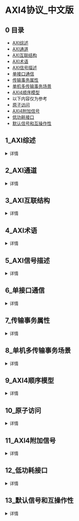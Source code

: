 # AXI4协议_中文版

## 0 目录
- [AXI综述](#1_AXI综述)
- [AXI通道](#2_AXI通道)
- [AXI互联结构](#3_AXI互联结构)
- [AXI术语](#4_AXI术语)
- [AXI信号描述](#5_AXI信号描述)
- [单接口通信](#6_单接口通信)
- [传输事务属性](#7_传输事务属性)
- [单机多传输事务场景](#8_单机多传输事务场景)
- [AXI4顺序模型](#9_AXI4顺序模型)
- 以下内容仅为参考
- [原子访问](#10_原子访问)
- [AXI4附加信号](#11_AXI4附加信号)
- [低功耗接口](#12_低功耗接口)
- [默认信号和互操作性](#13_默认信号和互操作性)

## 1_AXI综述
<details>
<summary>详情</summary>

AMBA AXI协议支持高性能高频的系统设计，该协议拥有以下优点：

- 适合`高带宽和低延迟`的设计
- 不需要复杂的桥即可提供高频操作
- 可以满足`多种组件`的接口需求
- 适合高初始访问延迟的存储器控制器
- 提供互联架构实现的灵活性
- 向后兼容AHB与APB接口

同时，该协议还拥有以下特点：

* 分离的地址/控制和数据阶段（**五个传输通道**）
* 通过使用字节选通信号的方式支持非对齐数据传输（**KEEP与STRB信号**）
* 使用突发传输时只需要传输起始地址（**FIXED、INCR、WRAP**）
* 允许地址信息提前于实际数据传输发送
* 分离的读写数据通道，这可以提供低损耗的DMA（**全双工**）
* 支持发出多个未完成的地址（**outstanding模式**）
* 支持乱序传输完成（**乱序模式**）
* 允许简单添加寄存器阶段以提供时序收敛（**配置灵活**）

AXI协议同时包含了低功耗操作所需的信号扩展，也包含了AXI4-Lite协议，该协议是AXI4的子集，有着更简单的控制寄存器接口和组件。

</details>

## 2_AXI通道
<details>
<summary>详情</summary>

### ①综述

AXI协议基于突发传输，定义了下列独立事务（一个事务可能包含多次传输）通道：

* 读地址
* 读数据
* 写地址
* 写数据
* 写响应

地址通道携带描述被传输数据性质的控制信息，数据在主设备和从设备间通过以下方式传输：
- `写数据通道`从主设备传输数据到从设备，在写传输时，从设备使用写响应通道通知主设备传输完成。
- `读数据通道`从从设备传输数据到主设备。

写数据的过程如下图所示：

![avatar](images/1.png)

读数据的过程如下图所示：

![avatar](images/2.png)

每一个通道都拥有自己的 VALID 与 READY 信号用于实现`握手`。
- `VALID 信号`表示通道的地址、数据或控制信息已经可用，
- `READY 信号`则表示接收方已准备好接收信息，
- 读数据和写数据通道还拥有` LAST 信号`，该信号用于指示当前传输是否为当前事务中的最后一次传输。

### ②读地址与写地址通道
读事务与写事务都拥有其自己的地址通道，对应的地址通道会携带`一次事务`所需的`全部地址和控制信息`。

### ③读数据通道
读数据通道携带从设备传送给主设备的`数据`和`响应信息`，该通道包括两部分：
- 位宽可为8、16、32、64、128、256、512、1024 bit 的数据总线。 
- 表示读事务完成状态的读响应信号。

### ④写数据通道
写数据通道携带主设备传送给从设备的数据，该通道包括两部分：
- 位宽可为8、16、32、64、128、256、512、1024 bit 的`数据总线`。 
- 为每一个` 8bit 数据`准备的`字节选通信号`，用于指示数据的哪几个字节是有效的。

写数据通道总是被buffer的，因此主设备可以在未收到前一次写事务的从设备响应消息时再次执行写操作。
`也就是`，写事务可以不等待写完成信号再次进行下一个写事务。

### ⑤写响应通道
从设备使用写响应通道回应写事务，`全部的写事务`都需要写响应通道的完成信号，
并且完成信号仅在`一个写事务彻底完成时`才产生，而并不会在每次数据传输时都产生。

</details>

## 3_AXI互联结构
<details>
<summary>详情</summary>

一个典型的 AXI 系统结构如下：

![avatar](images/3.png)

AXI 协议为以下接口提供了单一的接口定义：
* 在主设备和互联器（Interconnect）之间
* 在从设备和互联器之间
* 在主设备和从设备之间

该接口定义支持不同的互联器实现，设备之间的互联器等效于另一个拥有对称主端口和从端口的设备，真正的主设备和从设备可以连接到对应的端口。

大多数的系统使用如下三种互联拓扑之一：
* 共享的地址和数据总线
* 共享的地址总线以及多条数据总线
* 多层，具有多个地址和数据总线

在大多数的系统中，地址通道带宽需求远小于数据通道带宽需求。使用共享总线以及多条数据总线的拓扑结构实现并行数据传输时，可以在系统效率和互联复杂性间取得平衡。

</details>

## 4_AXI术语
<details>
<summary>详情</summary>

### ①AXI组件与拓扑
下列术语描述了 AXI 组件：
* 组件（Component）
* 主组件（Master component）
* 从组件（Slave component），从组件包含存储器子组件和外设子组件
* 互联组件

对于特定的AXI传输，上游（Upstream）与下游（Downstream）指代 AXI 拓扑中 AXI 组件的相对位置。

### ②AXI传输与存储器类型

当 AXI 主设备发起 AXI 操作时，对于 AXI 从设备：
* AXI 总线上所需的`完整操作`集形成 AXI 事务（Transaction）。
* 任何传输的`有效数据`都作为一次` AXI 突发传输`（Burst）。
* 一次突发传输可以包含多次数据传输，一次数据传输称为一拍（Beat）。

**上述可以用一句话来串联：**

在 `AXI 传输事务（Transaction）`中，数据以`突发传输（Burst）`的形式组织。
一次突发传输中可以包含`一至多个数据（Transfer）`。
每个 transfer 因为使用`一个周期`，又被称为`一拍数据（Beat）`。

`再展开一层`，两个 AXI 组件为了传输一组数据而进行的`所有交互`称为 AXI Transaction，AXI 传输事务，包括所有 5 个通道上的交互。

**不严谨的说**
```
AXI Transaction = M * AXI Burst , M >= 1
AXI Burst = N * AXI Transfer（AXI beat） , N >= 1
```

</details>

## 5_AXI信号描述
<details>
<summary>详情</summary>

**下列信号被用于AXI3和AXI4。**

### ①公共信号

| 信号名 | 来源 | 描述 |
| :-----: | :----: | :---------: |
|  ACLK   | 时钟源 | 公共时钟信号 |
| ARESETn | 复位源 | 公共复位信号，低有效 |

**所有信号都在公共时钟的上升沿被采样。**

### ②写地址通道信号

|  信号名  |  来源  | 描述 |
| :------: | :---: | :-------: |
|   AWID   | 主设备 | 写地址ID，该信号用于标识写地址组 |
|  **AWADDR**  | **主设备** | 写地址，写突发操作中第一次数据传输的地址 |
|  AWLEN   | 主设备 | 突发长度，这个字段标识每次突发传输的传输次数 |
|  AWSIZE  | 主设备 | 突发大小，这个字段表示每次突发传输的大小 |
| AWBURST  | 主设备 | 突发类型，包括突发类型和突发大小信息，该字段决定了每次突发传输时地址的计算方法 |
|  AWLOCK  | 主设备 | 锁定类型，提供关于传输时原子特性的额外信息 |
| AWCACHE  | 主设备 | 存储器类型 |
|  AWPROT  | 主设备 | 保护类型 |
|  AWQOS   | 主设备 | 服务质量，即每次写传输的QoS标识符，仅AXI4支持 |
| AWREGION | 主设备 | 区域标识符，允许一个从设备的单个物理接口用作多个逻辑接口，仅AXI4支持      |
|  AWUSER  | 主设备 | 用户定义信号，可选 |
| **AWVALID**  | **主设备** | 主设备给出的地址和相关控制信号有效 |
| **AWREADY**  | **从设备** | 从设备已准备好接收地址和相关的控制信号 |

### ③写数据通道信号

| 信号名 |  来源  |        描述       |
| :----: | :----: | :---------------------------: |
|  WID   | 主设备 |    写数据ID，该信号用于标识写数据传输，仅AXI3支持    |
| **WDATA**  | 主设备 |        写出的数据         |
| WSTRB  | 主设备 |      数据的字节选通，数据中每8bit对应这里的1bit      |
| WLAST  | 主设备 | 该信号用于标识当前传输是否为突发传输中的最后一次传输 |
| WUSER  | 主设备 |                  用户定义信号，可选                  |
| **WVALID** | **主设备** |          主设备给出的数据和字节选通信号有效          |
| **WREADY** | **从设备** |            从设备已准备好接收数据选通信号            |

### ④写响应通道信号

| 信号名 |  来源  |                描述                |
| :----: | :----: | :---------------------: |
|  BID   | 从设备 | 写响应ID，该信号用于标识写响应传输 |
| BRESP  | 从设备 |   写响应，该信号表示写传输的状态   |
| BUSER  | 从设备 |         用户定义信号，可选         |
| **BVALID** | **从设备** |     从设备给出的写响应信号有效     |
| **BREADY** | **主设备** |    主设备已准备好接收写响应信号    |

### ⑤读地址通道信号

|  信号名  |  来源  |           描述        |
| :------: | :----: | :------------------------------------------------------: |
|   ARID   | 主设备 |                        读地址ID，该信号用于标识读地址组                        |
|  **ARADDR**  | **主设备** |                    读地址，读突发操作中第一次数据传输的地址                    |
|  ARLEN   | 主设备 |                  突发长度，这个字段标识每次突发传输的传输次数                  |
|  ARSIZE  | 主设备 |                    突发大小，这个字段表示每次突发传输的大小                    |
| ARBURST  | 主设备 | 突发类型，包括突发类型和突发大小信息，该字段决定了每次突发传输时地址的计算方法 |
|  ARLOCK  | 主设备 |                    锁定类型，提供关于传输时原子特性的额外信息                    |
| ARCACHE  | 主设备 |                                   存储器类型                                   |
|  ARPROT  | 主设备 |                                    保护类型                                    |
|  ARQOS   | 主设备 |                 服务质量，即每次读传输的QoS标识符，仅AXI4支持                  |
| ARREGION | 主设备 |      区域标识符，允许一个从设备的单个物理接口用作多个逻辑接口，仅AXI4支持      |
|  ARUSER  | 主设备 |                               用户定义信号，可选                               |
| **ARVALID**  | **主设备** |                       主设备给出的地址和相关控制信号有效                       |
| **ARREADY**  | **从设备** |                     从设备已准备好接收地址和相关的控制信号                     |

### ⑥读数据通道信号

| 信号名 |  来源  |                         描述                         |
| :----: | :----: | :---------------------------------: |
|  RID   | 从设备 |    读数据ID，该信号用于标识读数据传输    |
| **RDATA**  | **从设备** |                      读出的数据                      |
| RRESP  | 从设备 |            读响应，这信号表示读传输的状态            |
| RLAST  | 从设备 | 该信号用于标识当前传输是否为突发传输中的最后一次传输 |
| RUSER  | 从设备 |                  用户定义信号，可选                  |
| **RVALID** | **从设备** |            从设备给出的数据和响应信息有效            |
| **RREADY** | **主设备** |        主设备已准备好接收读取的数据和响应信息        |

### ⑦低功耗接口信号

| 信号名  |    来源    |                                       描述                                       |
| :-----: | :--------: | :---------------------------------------------------: |
| CSYSREQ | 时钟控制器 | 系统退出低功耗状态请求，外设的系统时钟控制器通过该信号发出请求用于离开低功耗状态 |
| CSYSACK |    外设    |          退出低功耗状态响应，外设响应系统低功耗状态退出请求时使用的信号          |
| CACTIVE |    外设    |                       时钟激活，该信号表示外设需要时钟信号                       |

</details>

## 6_单接口通信
<details>
<summary>详情</summary>

这一部分描述了`单个主设备`和`单个从设备`之间的基本 AXI 协议事务需求。

### ①时钟
<details>
<summary>详情</summary>

每个 AXI 组件都需要一个时钟信号 ACLK ，全部的信号都在 ACLK 的`上升沿`被采样，一切输出信号都必须在 ACLK 的上升沿之后发生改变。

在主从接口之间的输入输出信号间`不能有组合路径`。

</details>

### ②复位
<details>
<summary>详情</summary>

AXI 协议使用低有效复位信号 ARESETn ，该信号是可以异步拉低，但必须在 ACLK 的上升沿同步释放。

在复位期间，下列信号需要遵循特定的要求：
* 主接口必须拉低 ARVALID 、AWVALID 与 WVALID 信号。
* 从接口必须拉低 RVALID 与 BVALID 信号。
* 其它信号则可以为任意值。

在 ARESETn 被释放后的下一个时钟上升沿，主设备可以拉高 ARVALID 、AWVALID 与 WVALID 信号，如下图所示：

![avatar](images/4.png)

</details>

### ③基本读写事务
<details>
<summary>详情</summary>

#### Ⅰ 握手过程
<details>
<summary>详情</summary>

五个事务通道都使用 VALID/READY 作为握手信号，传输地址、数据和控制信息，
使用这种握手方式，主从双方都可以对传输速度进行控制。
- `源端`产生` VALID 信号`意味着其地址、数据或控制信息有效，
- `目的端`产生` READY 信号`意味着它可以接收信息，
- 只有当双方的 VALID 与 READY 信号`都为高`时传输才会开始。

**在主从接口之间的输入输出信号间不能有组合路径。**

在下图中，源端在 T1 之后给出地址、数据或控制信息，并令 VALID 有效，
在 T2 之后，目的端检测到 VALID 有效并给出 READY 有效信息，
在 T3 阶段传输会发生，因此在 T3 阶段及之前，源端`不能释放`或`改变`需要传输的信息。

![avatar](images/5.png)

- **源端必须在令 VALID 信号有效之后再等待 READY 信号有效**
- **一旦 VALID 有效，源端必须等待握手发生，即在保持 VALID 不变的情况下，等待目的端的 READY 信号有效。**

在下图中，目的端首先在 T1 阶段之后令 READY 信号有效，
源端在 T2 阶段之后给出地址、数据或控制信息，并令 VALID 有效，
然后在 T3 阶段开始传输，在这种情况下，传输只消耗了一个时钟周期，而在上面那种情况下，则消耗了两个时钟周期。

![avatar](images/6.png)

- **目的端可以在自身 READY 信号无效的情况下，等待源端的 VALID 信号有效**
- **这一条规则和上一条规则必须同时遵守，否则可能造成死锁等待**
- **同时，在 VALID 有效前，即使 READY 已经有效，也可以再次令 READY 无效。**

在下图中，两端的 VALID/READY 信号同时有效，则传输立刻在下一个时钟周期开始：

![avatar](images/7.png)

</details>

#### Ⅱ 通道信号需求
<details>
<summary>详情</summary>

每个通道都有自己的握手信号对：
* 写地址通道：AWVALID/AWREADY。
* 写数据通道：WVALID/WREADY。
* 写响应通道：BVALID/BREADY。
* 读地址通道：ARVALID/ARREADY。
* 读数据通道：RVALID/RREADY。

**写地址通道：**
- 主设备仅当输出有效的地址和控制信息时才能使能 AWVALID 信号，在从设备的 AWREADY 信号有效后的第一个时钟上升沿，主设备的 AWVALID 信号必须保持有效。 
- AWREADY 信号的默认状态可以为高也可以为低电平，`规范推荐默认状态为高电平`。当该信号为高电平时，意味着从设备一定可以接受任何有效的地址。
- **注意：规范不推荐 AWREADY 信号默认为低电平是因为这会强制使传输周期拉长到至少两个时钟周期，一个周期用于使能 AWVALID 信号，另一个周期则用于使能 AWREADY 信号。**

**写数据通道：**
- 在写突发过程中，主设备可以仅当它输出有效数据时才使能 WVALID 信号，同样的，该信号必须在从设备 WREADY 信号有效后的第一个时钟上升沿保持有效。
- WREADY 信号默认可以为高电平，但这意味着从设备总是可以在一个时钟周期内接收待写入的数据。
- 主设备在进行突发事务中的最后一次写传输时，必须令 WLAST 信号有效。

**写响应通道：**
- 从设备输出有效的写响应信号后才能驱动 BVALID 信号，该信号在 BREADY 信号有效后的第一个时钟上升沿保持有效。
- BREADY 信号默认可以为高电平，但此时主设备必须总能在一个时钟周期内接收写响应。

**读地址通道：**
- 主设备仅当输出有效的地址和控制信息时才能使能 ARVALID 信号，在从设备的 AWREADY 信号有效后的第一个时钟上升沿，主设备的 ARVALID 信号必须保持有效。
- ARREADY 信号的默认状态可以为高也可以为低电平，`规范推荐默认状态为高电平`。当该信号为高电平时，意味着从设备一定可以接受任何有效的地址。
- **注意：规范不推荐 ARREADY 信号默认为低电平是因为这会强制使传输周期拉长到至少两个时钟周期，一个周期用于使能 ARVALID 信号，另一个周期则用于使能 ARREADY 信号。**

**读数据通道：**
- 从设备只有在输出有效读数据时才能使能 RVALID 信号，同时在主设备的 RREADY 信号有效后的第一个时钟上升沿必须保持有效。**即使从设备只有一个读数据源，它也必须在收到数据请求时才令 RVALID 信号有效。**
- 主接口使用 RREADY 信号表示它可以接收数据，RREADY 信号默认可以为高电平，但此时主设备启动读事务时必须能立即接收数据。
- 从设备在进行突发传输事务中的最后一次传输时必须使能 RLAST 信号。

</details>

</details>

### ④通道间的关系
<details>
<summary>详情</summary>

AXI协议要求各个通道间必须保持如下关系：
* 写响应必须紧跟在其所属的写事务的`最后一次写传输`之后。
* `读数据`必须紧跟着`它的地址`之后。
* 通道握手必须符合通道握手依赖关系。

除此之外，协议没有规定其它的任何关系，这意味着，在一个事务中，`写数据信号可以提前于写地址信号`，这种情况通常发生在写地址的通道的寄存器阶段要更多时，
同样，写数据可以和写地址信号同时出现。

**注意：当互联器需要决定目标地址空间或从设备地址空间时，必须对地址和写数据重排，以确保写数据仅对其关联的从设备有效。**

</details>

### ⑤通道握手信号依赖关系
<details>
<summary>详情</summary>

为了避免死锁，下列依赖规则必须遵守：

在任何事务中：
* 发送信息的 AXI 接口`（源端）`的 VALID 信号不能依赖于接收信息的 AXI 接口的 READY 信号。
* 接收信号的的 AXI 接口`（目的端）`在其自身的 READY 信号有效前可以等待对方的 VALID 信号。

**注意：VALID 信号可以在 READY 信号之前有效，READY 信号也可以在检测 VALID 信号之前有效，这些方式都会提升传输效率。**

在下面的依赖图中：

* 单头箭头指向的信号可以在始端信号有效前或有效后有效`（前后没有依赖关系）`。
* 双头箭头指向的信号只有在始端信号有效后才能有效`（具备前提条件）`。

#### **Ⅰ 读传输依赖**
<details>
<summary>详情</summary>

在读传输中：
* 主设备在使能 ARVALID 前无需等待从设备使能 ARREADY 。
* 从设备在使能自身的 ARREADY 前可以等待主设备使能 ARVALID。
* 从设备可以在主设备使能 ARVALID 前使能 ARREADY。
* 从设备在使能 RVALID 前必须等待 ARVALID 和 ARREADY 信号都使能。
* 从设备在使能 RVALID 后才能等待主设备使能 RREADY。
* 主设备在使能 RREADY 前可以等待从设备使能 RVALID。
* 主设备在从设备使能 RVALID 前可以使能 RREADY。

**总结就是**：
- VALID 信号发出方，必须首先使能 VALID ，才能等待 READY 信号；
- READY 信号发出方，不必等待 VALID 有效，就可以发出 READY 信号，也可以等待 VALID 有效，再发出 READY 信号，同时，读数据通道的 VALID 信号不能保持常态有效。

依赖关系图如下：

![avatar](images/8.png)

</details>

#### **Ⅱ 写传输依赖**
<details>
<summary>详情</summary>

* 主设备在使能 AWVALID 或 WVALID 后才能等待从设备使能 AWREADY 或 WREADY 。
  * 从设备在使能 AWREADY 前可以等待 AWVALID 或 WVALID 有效。
  * 从设备在 AWVALID 或 WVALID 有效前可以先使能 AWREADY。
  * 从设备可以在使能 WREADY 前等待 AWVALID 与 WVALID 有效。
  * 从设备在 AWVALID 或 WVALID有效前可以先使能 WREADY。
  * `从设备必须等待 WVALID 与 WREADY都有效后才能使能 BVALID`。
  * 从设备必须等待 WLAST 有效后才能使能 BVALID ，因为写响应必须发生在一次写事务中的最后一次数据传输后。
  * 从设备必须在使能 BVALID 后才能等待主设备使能 BREADY。
  * 主设备可以在使能 BREADY 前等待 BVALID。
  * 主设备可以在 BVALID 有效前使能 BREADY。

依赖关系图如下：

![avatar](images/9.png)

</details>

#### **Ⅲ AXI4写响应依赖**
<details>
<summary>详情</summary>

注意：
* 该额外的依赖关系是 AXI3 所期望的，因为 AXI3 不希望任何组件在接收到有效的地址前接收写数据并提供写响应信号（由于AXI3允许写数据和写响应在写地址被接受前发出，因此AXI4从设备与AXI3从设备不完全兼容，而主设备则完全兼容，强烈推荐AXI3从设备按照更严格的AXI4写响应依赖图实现）。
* 通过发出写响应，从设备负责对写事务和所有后续事务进行冒险检查。

依赖关系如下：
* 主设备在使能 AWVALID 或 WVALID 后才能等待从设备使能 AWREADY 或 WREADY。
* 从设备在使能 AWREADY 前可以等待 AWVALID 或 WVALID 有效。
* 从设备可以在使能 WREADY 前等待 AWVALID 与 WVALID 有效。
* 从设备在 AWVALID 或 WVALID 有效前可以先使能 WREADY。
* `从设备等待 AWVALID 、AWREADY 、WVALID 、WREADY 有效后才能使能 BVALID`。
* 从设备必须等待 WLAST 有效后才能使能 BVALID ，因为写响应必须发生在一次写事务中的最后一次数据传输后。
* 从设备必须在使能 BVALID 后才能等待主设备使能 BREADY。
* 主设备可以在使能 BREADY 前等待 BVALID。
* 主设备可以在 BVALID 有效前使能 BREADY。

依赖关系图如下：

![avatar](images/10.png)

</details>

</details>

### ⑥传输事务结构
<details>
<summary>详情</summary>

#### Ⅰ 读写地址结构
<details>
<summary>详情</summary>

AXI 协议是基于突发（burst）的，主设备向从设备传送事务（Transaction）的`控制信息`和`第一个字节的地址`，然后，从设备必须在此后的每次传输中计算后续数据的地址。

控制信息以及起始地址在`读/写地址通道（AW/AR）`传输。

单次突发传输（burst）不能跨越`4KB`地址边界。

**注意：避免突发传输`跨越两个从设备`的边界，同时，必须使用从设备支持的`地址增量`。**

```
协议中之所以规定一个 burst 不能跨越 4K 边界
是为了避免一笔 burst 交易访问两个 slave
（每个 slave 的地址空间是 4K/1K 对齐的）

4K 对齐最大原因是系统中定义一个 page 大小是4K，
而所谓的 4K 边界是指低 12bit 为 0 的地址。
```

===================================

**突发长度(burst length)：指一次突发传输中包含的数据传输(transfer)数量，在协议中使用 AxLen 信号控制。**

突发长度由下列字段指定：
* 对于`读传输`：ARLEN[7:0]。
* 对于`写传输`：AWLEN[7:0]。

`AXI3` 支持 1~16 的突发长度。

`AXI4`：
* 对于 INCR 突发类型，支持 1~256 的突发长度。
* 对于其它突发类型，支持 1~16 的突发长度。

`AXI3` 中的突发长度定义如下：突发长度 = AxLEN[3:0] + 1

`AXI4` 中的突发长度定义如下：突发长度 = AxLEN[7:0] + 1

在使用`突发传输`时，必须遵守如下规则：
* 对于回绕传输（WRAP模式），突发长度必须为 2、4、8 或 16。
* 突发传输（burst）不能跨越` 4KB `地址边界。
* 突发传输（burst）不支持`过早结束`。

在 AXI4 中，突发类型为 INCR 且突发长度大于 16 的突发传输可以转换为多个长度更短的突发传输，即使突发属性表明事务是不可修改的。在这种情况下，生成的突发事务必须保持与原始事务相同的事务特征，唯一的例外是：
* 突发长度变小。
* 突发地址被适当调整。

**注意：为了实现 AXI3 兼容性，将`长突发传输`转换为`多个短突发传输`是必要的，同时，这也可以减少长突发对QoS保证的影响。**

===================================

**突发传输宽度(burst size)，指传输中的数据位宽，具体地，是每周期传输数据的字节数量，在协议中使用 AXSIZE 信号控制**

该字段表示每次突发数据传输或每个节拍中中数据的字节数，由以下字段指定：
* 对于`读传输`，ARSIZE[2:0]。
* 对于`写传输`，AWSIZE[2:0]。

**突发大小 = 2^AxSIZE**

如果 AXI 的总线比突发大小`宽`，AXI 接口每次传输就必须根据地址判断使用哪几条数据线，
任何一次传输的大小都不能超过事务中任一代理的数据总线宽度。

===================================

**突发类型：**

AXI协议定义了三种突发类型：
* `固定（FIXED）`：在突发事务（burst）中，每次传输的`地址一致`，有效的字节线也是一致的，但是可以通过 WSTRB 信号控制实际有效的字节。这种方式通常用于`对同一位置的重复访问`，如读取或清空FIFO时。
* `递增（INCR）`：最为常用，在一次`递增突发事务`中，每次传输，地址都会在之前的地址基础上递增，`递增幅度与传输宽度相同`。适合对于 RAM 等通过地址映射（mapped memory）的存储介质进行读写操作。
* `回绕（WRAP）`：这种类型和递增方式类似，但是，地址到达上界后，地址就会回绕到下界（ 环形？）。

在`回绕传输（WRAP）`中，有几点需要注意：
* 起始地址必须对齐突发大小。
* 突发长度必须为 2、4、8或16。

`回绕突发（WRAP）`方式的行为如下：
* 突发所使用的地址下界会对齐到传输数据的总量，这也被称为回绕边界。
* 在每次传输后，地址都会像递增突发方式一样递增，但是，一旦递增后的地址超过回绕边界，就会回到回绕边界的开始位置。
* 第一次传输的地址可以大于回绕边界的开始位置。

回绕突发方式（WRAP）通常用于 Cache 行的访问。

突发类型由如下字段指定：
* 对于`读传输`，ARBURST[1:0]。
* 对于`写传输`，AWBURST[1:0]。

字段取值如下：

| AxBURST[1:0] | 突发类型 |
| :----------: | :------: |
|      00      |   FIXED  |
|      01      |   INCR   |
|      10      |   WRAP   |
|      11      |   保留   |

===================================

</details>

#### Ⅱ 数据读写结构
<details>
<summary>详情</summary>

**这一部分建议查看 AXI 协议原文**

**写选通：**

当 `WSTRB[i]` 为高电平时，对应的 `WDATA[8i+7:8i]` 数据线有效，当 WVALID 为低电平时，写选通信号可以为任何值，不过标准推荐写选通信号全0或保持上一次的值。

在 AXI 数据传输过程中，主要涉及到`窄位宽数据传输（Narrow Transfer）`、`非对齐传输（Unaligned Transfer）`以及`混合大小端传输（mix-endianness）`等问题。

===================================

**窄位宽数据传输（Narrow transfer）：**

当主设备产生一个数据位宽`小于`数据总线本身位宽的传输时，地址和控制信号按照什么方式决定使用哪些字节线：
* 在`递增或回绕（INCR 和 WRAP）`突发模式中，每拍使用`不同的`字节线，即数据位置与地址对应。
* 在`固定（FIXED）`突发模式中，每拍使用`相同的`字节线，即地址不变。
* 通常使用 `WSTRB[i]` 确定数据的掩码。

===================================

**非对齐传输（Unaligned Transfer）：**

AXI 支持非对齐传输，对于任何数据宽度`大于`一个字节的突发传输而言，第一个字节的访问都可能是非对齐的。

例如，总线位宽为 32bit 时，如果起始地址为 0x1002 (正确的起始地址应该为0x00)，则产生了非对齐现象。与 32bit 位宽总线对齐的地址需要能被 4 整除，即 ADDR[1:0] = 2'b0 。

一个主设备可以：
* 使用低位地址线发送一个非对齐的起始地址（可以发送非对齐的起始地址）。
* 提供对齐的地址并使用字节选通信号线（WSTRB[i]）发送非对齐的开始地址，（也就是对非对齐的起始地址进行数据填充）。

注意：
* 低位地址线上的信息必须与字节选通信号（WSTRB[i]）提供的信息一致。
* 从设备不需要根据主设备传递的对齐信息执行任何特别的动作。

===================================

**字节不变性（Byte invariance）：**

在访问单个存储器空间中的大小端混合数据时，AXI 协议使用`字节不变性大小端模式`。

内存中有 2 种大小端模式，就像甜咸两党一样，争论的是宇宙的终极奥义问题：

`数据的高字节是存在低地址中还是存在高地址中。`

- **大端** 认为：**高字节（MSB）** 应该存在**低地址** 。
- **小端** 认为：**低字节（LSB）** 才应该存在**低地址** 。

**为解决大小端问题，AXI 协议设计了一种字节顺序恒定（Byte-invariant）的大小端传输方案。**

字节不变性大小端模式是指：
* 不管数据的大小端如何，数据元素使用相同连续的内存字节。
* 大小端决定了存储器中的字节顺序，也就是说存储器中的第一个字节是数据元素的 MSB 还是 LSB。
* 字节传输时，只需要将字节传输到地址给定的位置，而不需要考虑该字节是数据元素的哪一部分。

通常情况下，大多数小端组件可以直接连接到一个字节不变性接口，而只支持大端的组件则需要一个转换器。

</details>

#### Ⅲ 数据读写响应结构
<details>
<summary>详情</summary>

AXI 协议提供了读写事务中的响应信号：
* 对于`读事务`而言，从设备在`读数据通道`上发送响应信息，使用RRESP[1:0]信号。
* 对于`写事务`而言，从设备在`写响应通道`上发送响应信息，使用BRESP[1:0]信号。

响应共有四种类型：
* OKAY：一般访问成功。
* EXOKAY：独占访问成功。
* SLVERR：从设备错误。该信号表示向从设备的访问已成功，但从设备希望向原始主设备返回一个错误条件。
* DECERR：译码错误。通常由互联器生成，表示根据给定的事务地址找不到从设备。

RRESP与BRESP的取值如下：

| RRESP/BRESP[1:0] |  响应  |
| :--------------: | :----: |
|        00        |  OKAY  |
|        01        | EXOKAY |
|        10        | SLVERR |
|        11        | DECERR |

对于`写事务`而言，只有当整个突发事务结束时才会发出一个响应。

对于`读事务`而言，从设备可以针对突发事务中的每个传输发送不同的响应。

协议规定，指定数量的数据传输必须全部被执行，即使发生了错误。

下面详细介绍`不同的响应`所对应的可能的情况：

`OKAY 响应`可能在下列情况出现时产生：
* 一个一般访问成功。
* 一个独占访问失败。
* 独占访问指定的从设备不支持独占访问。

`EXOKAY 响应`可能在下列情况出现时产生：
* 一个独占访问成功。

对于` SLVERR 响应`，为了简化系统监控和调试，规范推荐这种错误响应只用于错误条件，而不用于除了事件外的一般通知，SLVERR 响应可能在下列情况出现时发生：
* FIFO 或缓冲区已满或已空。
* 尝试不支持的传输大小。
* 尝试写一个只读位置。
* 从设备超时。
* 尝试访问已禁用或已掉电功能。

对于` DECERR 响应`，只有当互联器不能找到对应的从设备时才会返回。规范推荐互联器此时路由到一个默认的从设备，并由该默认从设备返回DECERR响应。

AXI协议要求事务中的全部数据传输必须都被完成，即使发生了错误，因此任何给定 DECERR 响应的组件满足这个需求。

</details>

</details>

</details>

## 7_传输事务属性
<details>
<summary>详情</summary>

### ①事务类型和属性
<details>
<summary>详情</summary>

从设备可以分为以下两种类型：

* `存储器从设备（Memory Slave）`：一个需要正确处理`全部事务类型`的存储器从设备。
* `外设从设备（Peripheral Slave）`：一个外设从设备实现了定义的访问方法。通常，这被记载在组件的 datasheet 中。对于`未定义的访问方法`，外设从设备必须能够完成事务，但是规范并不要求从设备能够正确的完成所操作，它之要求从设备能够继续处理接下来的事务，这主要是为了避免系统发生死锁。

AXI 协议定义了一整套支持存储器和外设从设备的事务属性，使用 ARCACHE 与 AWCACHE 信号来表示（后面使用 AxCACHE 指代这两个信号），这些信号控制事务通过系统进行的方式与系统级 Cache 处理事务的方式。

</details>

### **Ⅹ 下面是介绍存储器的一些知识点，强烈建议读者先了解缓存（cache）的相关知识**
**你需要了解经典的缓存四问**（可以查阅《计算机体系结构 量化研究方法》（第五版））
- 数据应该缓存至哪个位置？（块的防置）
- 如何找到对应的缓存块？（块的识别）
- 在缺失时，应该替换哪个块？（块的替换）
- 在写入时会发生什么？（写入策略）

上述内容如果读者不了解，可以先了解 [**高速缓存与一致性**](https://zhuanlan.zhihu.com/cpu-cache) 。

### ②AXI3 存储器属性信号
<details>
<summary>详情</summary>

这部分了解即可，重点放在 AXI4 的理解上。

在 AXI3 中，AxCache[3:0] 指定了事务的` 可Buffer（Bufferable）`、`可Cache（Cacheable）`与`分配（Allocate）`属性：

| AxCACHE |  值   |      事务属性       |
| :-----: | :---: | :-----------------: |
|   [0]   |  0/1  | 不可Buffer/可Buffer |
|   [1]   |  0/1  |  不可Cache/可Cache  |
|   [2]   |  0/1  | 不可读分配/可读分配 |
|   [3]   |  0/1  | 不可写分配/可写分配 |

- `可Buffer（B）`是指：互联器或者其它任何组件是否可以让事务延迟任意个周期到达目的端，通常该属性仅与写请求相关。
- `可Cache（C）`是指：传输分配是否被允许，以及原始事务特征是否一定匹配最终的事务特征，即多次写事务是否可以被合并（对于写事务）或某个位置的内容是否可以被预取（对于读事务）或某个读操作是否可以被分解为多个读事务（对于读事务）。
- `可读分配（RA）`是指：是否推荐事务进行读分配，但不是强制的，当不可Cache 时，该位必须为0。
- `可写分配（WA）`是指：是否推荐事务进行写分配，但不是强制的，当不可Cache 时，该位必须为0。

</details>

### ③AXI4 对存储器属性信号的变更
<details>
<summary>详情</summary>

AXI4做出了如下变更：

* `AxCACHE[1] `为重命名为`可修改（Modifiable）`位。
* 对于不可修改事务，定义了传输顺序要求。
* 更新了读分配和写分配的含义。

#### Ⅰ AxCACHE[1]，Modifiable
<details>
<summary>详情</summary>

在 AXI4 中，AxCACHE[1] 位为可修改位，当该位为高时，表示事务特征`可修改`，当改位为低时，表示事务特征不可修改。

**注意：该位仅仅是被重命名，因为新的名字能更好地描述该位的用途，而实际功能并未改变。**

==================================

**不可修改事务，AxCACHE[1] 置低**

- 一个不可事务传输不能分割为多个事务，也不能和其它事务合并，下表中的参数也不能被改变：

    |   参数   |        信号        |
    | :------: | :----------------: |
    | 传输地址 | AxADDR以及AxREGION |
    | 突发大小 |       AxSIZE       |
    | 突发长度 |       AxLEN        |
    | 突发类型 |      AxBURST       |
    |  锁定类型  |       AxLOCK       |
    | 保护类型 |       AxPROT       |

- 而 AxCache 信号仅被允许由 bufferable 修改为 non-bufferable，不允许其它的修改。
- 事务ID 和 QoS 可被修改。
- 一个`突发长度超过 16 `的`不可修改事务`可被分割为多个事务，产生的事务仍然必须满足上述要求，除了：
  * 突发长度减小。
  * 突发地址被适当地修改。
- 对于独占的不可修改传输，在保持总访问字节数不变的情况下，允许修改 AxSIZE 与 AxLEN。

注意：
* 存在一些无法满足不可修改事务需求的情况，例如，传输降级到更狭窄的总线时，事务的传输大小 AxSIZE 必须修改。
* 一个组件可以包含自定义的机制来通知事务特征发生了修改，这有助于软件调试。

==================================

**可修改事务，AxCACHE[1] 置高**

在可修改事务中，下列特征可以被修改：
* 一个事务可以被分割为多个事务。
* 多个事务可以被合并为一个事务。
* 一个读事务可以进行预取操作。
* 一个写事务可以访问比所需更大的地址范围，使用WSTRB信号以确保只有合适的位置被更新。
* 在每个生成的事务中，下列信号可以被修改：传输地址、突发大小、突发长度、突发类型。

下列特征不可以被修改：
* 锁定类型，AxLOCK。
* 保护类型，AxPROT。

存储器属性 AxCACHE 可以被修改，但是任何修改都必须确保事务的可见性不会因为阻止事务传播到所需的点或更改在Cache中寻找事务的需求而减少。任何对于存储器属性的修改都必须与相同地址范围内的其它事务一致。

传输ID 和 QoS 可被修改。

当修改的结果出现如下情况时是不允许的：
* 导致访问与原始事务不同的4KB地址空间。
* 导致针对单次拷贝原子大小的区域的单次访问变为多次访问操作。

==================================

</details>

#### Ⅱ 不可修改事务的顺序要求
<details>
<summary>详情</summary>

AXI4 要求满足下列全部条件的任何事务集的顺序被保证：
* 事务是不可修改的。
* 事务使用了相同的 AXI ID。
* 事务目标是相同的从设备。

无论事务的地址是什么，只要事务目标是同一个从设备，事务顺序都必须被保证。

**注意：当读写通道上分别出现独立的事务时，如果一个事务在另一个事务的响应被收到后才发出，则顺序可以被保证，否则顺序不能被保证。**

</details>

#### Ⅲ 读分配与写分配的更新含义
<details>
<summary>详情</summary>

在 AXI4 中，读分配位表示事务中是否会发生分配，写分配位表示是否可能由于另一个事务而进行了分配。

对于`读事务`，`写分配位`被重定义用来表示：
* 由于先前的写事务，该位置可能已经预先在 Cache 中分配（就像 AXI3 所定义的那样）。
* 由于先前另一个主设备的行为，该位置可能已经预先在 Cache 中分配（AXI4 的附加定义）。

对于`写事务`，`读分配位`被重定义用来表示：
* 由于先前的读事务，该位置可能已经预先在 Cache 中分配（就像 AXI3 所定义的那样）。
* 由于先前另一个主设备的行为，该位置可能已经预先在 Cache 中分配（AXI4 的附加定义）。

这样变更意味着：
* 如果 AxCACHE[3:2] 不等于 00，事务必须在 Cache 中查找。
* 如果 AxCACHE[3:2] 等于 00，事务不需要在 Cache中 查找。

新的AWCACHE定义如下：

|    名称    |    AXI4定义    | 描述                                                                                                                                                                                                                                                                                                                                                                     |
| :--------: | :------------: | ----------------------------------------------------------------------------------------------------------------------------------------------------------------------------------------------------------------------------------------------------------------------------------------------------------------------------- |
| AWCACHE[3] |    Allocate    | 当该位有效时，事务必须`首先`在 Cache 中查找，因为它可能被预先分配，同样的，如果AWCACHE[2]有效，事务同样需要预先在 Cache 中查找。而如果这两位都为0，事务则不必查找 Cache。                                                                                                                                                                                                       |
| AWCACHE[2] | Other Allocate | 当该位有效时，事务必须`首先`在 Cache 中查找，因为它可能由于其它的事务，即读事务或来自另一个主设备的事务，在 Cache 中被预先分配。                                                                                                                                                                                                                                               |
| AWCACHE[1] |   Modifiable   | 当该位有效时，事务的特征可以修改，写事务可以被合并                                                                                                                                                                                                                                                                                                                       |
| AWCACHE[0] |   Bufferable   | 当该位无效时，如果 AWCACHE[3:2] 为00，写响应必须来自最终目的端。<br />当该位有效时，若 AWCACHE[3:2] 为 00，写响应可以来自中间点，但写事务必须及时被最终目的端看到。<br />当该位无效时，如果AWCACHE[3:2]不为00，写响应可以来自中间点，但写事务必须及时被最终目的端看到。<br />当该位有效时，如果AWCACHE[3:2]不为00，写响应可以来自中间点，同时写传输可以不必被最终目的端看到。 |

新的ARCACHE定义如下：

|    名称    |    AXI4定义    | 描述                                                                                                                                                                                                                                                 |
| :--------: | :------------: | ---------------------------------------------------------------------------------------------------------------------------------------------------------------------------------------------------------------------------------------------------- |
| ARCACHE[3] | Other Allocate | 当该位有效时，事务必须首先在Cache中查找，因为它可能由于其它的事务，即写事务或来自另一个主设备的事务，在Cache中被预先分配，同样的，如果ARCACHE[2]有效，事务同样需要预先在Cache中查找。                                                                |
| ARCACHE[2] |    Allocate    | 当该位有效时，事务必须首先在Cache中查找，因为它可能被预先分配。                                                                                                                                                                                      |
| ARCACHE[1] |   Modifiable   | 当该位有效时，事务的特征可以修改，写事务可以被合并。                                                                                                                                                                                                 |
| ARCACHE[0] |   Bufferable   | 当ARCACHE[3:1]为000时该位无用。<br />当ARCACHE[3:2]为00且ARCACHE[1]为1时，若该位无效，则读取的数据必须来自最终目的端，否则可以来自一个指向该目的端正在处理的写事务。<br />当ARCACHE[3]有效或ARCACHE[2]有效时，该位可以用来区分写穿和写回存储器类型。 |

</details>

</details>

### ④存储器类型
<details>
<summary>详情</summary>

下列的表中给出了 AxCACHE 的编码含义，其中有的类型拥有两种编码，其中括号内的是 AXI3 所采用的编码，其它则为 AXI4 所采用的编码，这主要是为了让 AXI4 具有向下兼容能力：

| ARCACHE[3:0] | AWCACHE[3:0] |          存储器类型           |
| :----------: | :----------: | :---------------------------: |
|     0000     |     0000     |        不可Buffer设备         |
|     0001     |     0001     |         可Buffer设备          |
|     0010     |     0010     | 一般不可Cache不可Buffer存储器 |
|     0011     |     0011     |  一般不可Cache可Buffer存储器  |
|     1010     |     0110     |      写穿不可分配存储器       |
|  1110(0110)  |     0110     |      写穿可读分配存储器       |
|     1010     |  1110(1010)  |      写穿可写分配存储器       |
|     1110     |     1110     |     写穿可读写分配存储器      |
|     1011     |     0111     |      写回不可分配存储器       |
|  1111(0111)  |     0111     |      写回可读分配存储器       |
|     1011     |  1111(1011)  |      写回可写分配存储器       |
|     1111     |     1111     |     写回可读写分配存储器      |

</details>

### ⑤不同的存储器属性
<details>
<summary>详情</summary>

访问存储器相同区域的多个代理可以使用不同的内存属性，然而，为保证功能正确性，必须遵守如下几条规则：
* 所有访问存储器相同区域的主设备都必须拥有该区域的一致性可Cache视图，也就是说，要么这些主设备的AxCACHE[3:2]均为00，或均为非00。
* 不同的主设备可以使用不同的可分配暗示信号。
* 如果一个寻址区域是一般不可Cache的，任何主设备都可以使用设备存储器事务方式访问。
* 如果一个寻址区域是可Buffer的，任何主设备都可以使用不可Buffer的方式访问。

#### Ⅰ 改变存储器属性
<details>
<summary>详情</summary>

一个特定存储器区域的属性可以被改变，不过这需要一个合适的流程来执行，通常如下所示：

1. 所有的主设备停止访问该区域。
2. 某个主设备执行Cache维护操作。
3. 所有的主设备使用新属性重启对该区域的访问。

</details>

</details>

### ⑥访问权限
<details>
<summary>详情</summary>

AXI 提供了访问权限信号用以`阻止非法事务`：
* ARPROT[2:0] 定义了读访问的访问权限。
* AWPROT[2:0] 定义了写访问的访问权限。

其中，信号定义如下：

| AxPROT |  值   |        功能         |
| :----: | :---: | :-----------------: |
|  [0]   |  0/1  | 非特权访问/特权访问 |
|  [1]   |  0/1  | 安全访问/不安全访问 |
|  [2]   |  0/1  |  数据访问/指令访问  |

#### Ⅰ 非特权与特权访问

一些处理器支持多种特权级，但是AXI仅支持两种特权级，具体的映射方法可以参照具体处理器的文档。

#### Ⅱ 安全与非安全访问

该定义与 ARM 安全扩展中所定义的一致。

#### Ⅲ 指令与数据

在 AXI 协议规范中，该位仅仅是一种暗示，例如，若某个事务包含指令和数据的混合项，则推荐将该位设置为0，表示当前进行的是数据访问而不是指令访问。

</details>

### ⑦遗留问题
<details>
<summary>详情</summary>

AXI4 在处理一些AxCACHE存储器属性时引入了额外的要求。

在 AXI4 中，所有使用相同ID且目的从设备相同的设备事务都必须按序排列。

注意：
* 这并不是 AXI3 的要求，任何依赖该行为的 AXI4 组件都不能连接到不支持该特性的AXI3互联器上。
* ARM 相信大多数的 AXI3 互联器都支持所需的 AXI4 行为。

该规范强烈推荐任何新的AXI3设计都应该`实现AXI4的要求`。

对于AxCACHE位名和存储器类型名，AX3组件可以使用AXI3或AXI4的名字。

</details>


</details>

## 8_单机多传输事务场景
<details>
<summary>详情</summary>

### ①AXI事务标识符
<details>
<summary>详情</summary>

AXI 协议包含 AXI ID 事务标识符，主设备可以使用这个来区分需要按序返回的事务。

AXI ID `相同的事务`必须保证顺序，但是 AXI ID 不同的事物则不能保证顺序，这意味着`单个物理端口`可以支持`乱序事务`，并据此模拟出多个逻辑端口，其中`每个端口`都是`按序端口`。

使用 AXI ID，主设备可以在前面事务`未完成`的时候就发送`新的`事务，这可以提升系统效率，因为这允许事务的`并行`处理。

**注意：这并没有要求主设备和从设备一定使用 AXI事务ID ，主设备和从设备可以同时只处理一个事务，这意味着所有的事务都是按序的，同时从设备返回的写响应（ BID ）和读数据（ RID ）必须和主设备发出的AXI ID一致。**

</details>

### ②事务ID
<details>
<summary>详情</summary>

每一个事务通道都拥有自己的 事务ID，如下表所示：

|      事务通道      | 事务ID |
| :----------------: | :----: |
|     写地址通道     |  AWID  |
| 写数据通道，仅AXI3 |  WID   |
|     写响应通道     |  BID   |
|     读地址通道     |  ARID  |
|     读数据通道     |  RID   |

**注意：AXI4协议支持基于AXI ID的扩展顺序模型。**

</details>

### ③事务顺序
<details>
<summary>详情</summary>

主设备可以使用 AWID 和 ARID 事务ID 信号来表明它的顺序要求，具体情况如下：

* 来自`不同`主设备的事务是`不需按序`的。
* 来自`相同`主设备但` ID 不同`的事务是`不需按序`的。
* 具有`相同 ARID `的一系列`读事务`的数据传输`必须`按照主设备发出`地址的顺序`返回。
* 具有`相同 AWID `的一系列`写事务`的数据传输`必须`按照主设备发出`地址的顺序`返回。
* 在 AWID 与 ARID 使用相同值的读写事务之间是`不需按序`的。

**注意：AXI3 因为支持写数据交错，因此写数据通道中才含有 WID 信号，而在` AXI4 `中，写数据的顺序必须和写地址的顺序一致，因此 WID 信号被移除。**

#### Ⅰ 事务ID信号的宽度
<details>
<summary>详情</summary>

事务ID 信号的宽度可以任意定义，然而，`规范推荐`下列事务ID 信号宽度：
* 主设备实现`至多 4 bit`的 事务ID。
* 互联器增加额外的`至多 4 bit`的事务ID 用于支持多主端口。
* 从设备实现` 8 bit`的 事物ID 信号支持。

对于只支持单个按序接口的主设备，将事务ID信号置为一个常量，例如0，是可以接受的。

对于不使用顺序信息而将所有事务按序处理的从设备而言，事务ID信号可以在不改变从设备功能的情况下被加入。

</details>

#### Ⅱ 遗留问题
<details>
<summary>详情</summary>

大多数 AXI3 主设备不支持写交错，因此为了满足 AXI4 的要求不需要做任何改动，而支持写交错的AXI主设备必须要支持写交错深度的配置方法，通过将写交错深度设置为1来兼容AXI4。

**注意：任何需要WID信号的AXI3的组件都可以从 AWID 信号生成WID信号。**

</details>

</details>

</details>

## 9_AXI4顺序模型
<details>
<summary>详情</summary>

### ①顺序模型的定义
<details>
<summary>详情</summary>

AXI4 协议支持基于 AXI ID事 务标识符的顺序模型。

对于`相同ID`的事务来说：
* 到任何单个外设的事务顺序必然与事务被发出的顺序一致。
* 使用相同或重叠地址的存储器事务的到达顺序必然与事务被发出的顺序一致。

**注意：在拥有多个主设备的 AXI 系统中，AXI ID 中包含主设备的标识符，这意味着对于顺序模型对于每个主设备而言是独立的。**

AXI顺序模型同时要求所有相同方向且AXI ID一致的事务的响应顺序必须与事务发出顺序一致。

因为读地址和写地址通道是独立的，如果需要让不同方向具有相同ID的事务有顺序关系，主设备就必须在发出第二个事务之前等待接收第一个事务的响应，否则是没有顺序保证的，注意在这种情况下，主设备必须要保证收到的响应来自一个合适的点，一个来自中间AXI组件（如互联器）的响应不能保证组件Buffer下游的组件收到事务的顺序。

</details>

### ②主设备顺序
<details>
<summary>详情</summary>

一个在`相同方向`发送携带有`相同 ID`的事务时可以得到如下的顺序保证：
* 事务的响应顺序与发出顺序一致。
* 对于到设备存储器的事务，事务到达从设备的顺序必然与发出顺序一致。
* 对于一般存储器，当事务的地址相同或有重叠时，到达的顺序必然与发出顺序一致，这同样针对于可Cache的存储器，即应用于所有AxCACHE[3:1]不为全0的存储器。

所谓事务的地址相同或有重叠，指的是事务在相同的单拷贝原子地址范围内至少有一个字节发生重叠。

</details>

### ③互联器顺序
<details>
<summary>详情</summary>

为了满足顺序模型的要求，互联器必须保证以下几点：
* 具有相同 ID 相同方向的、发向设备存储器的事务顺序要保证。
* 具有相同 ID 相同方向的、相同或重叠地址的事务顺序要保证。
* 相同 ID 事务的`写响应`顺序要保证。
* 相同 ID 事务的`读响应`顺序要保证。
* 任何对 AXI ID 值的操作都必须保证新的事务依然保持相同的顺序。
* 在事务到达其最终目的地之前，任何提供响应的组件都必须确保在事务到达其目的端之前都要维护本节给出的顺序要求。

</details>

### ④从设备顺序
<details>
<summary>详情</summary>

为了满足顺序模型的要求，从设备必须保证以下几点：
* 任何已经发出响应的写事务都必须能被任何后续的读或写事务所观察到，无论其事务 ID 是什么。
* 在`相同事务 ID `的情况下，任何针对于设备存储器的写事务都必须能够被任何后续针对设备存储器的写事务观察到，无论响应是否发出。
* 在`相同 ID `的情况下，任何针对一般存储器的写事务都必须能被后续针对相同或重叠地址的写事务观察到，无论响应是否发出，这同样也适用于可Cache存储器，即AWCACHE[3:1]不为0的存储器。
* 针对`相同 ID `的多个写事务的响应的发送顺序必须与事务的到达`顺序一致`。
* 针对`不同 ID `的多个写事务的响应的发送顺序可以是`任意的`。
* 任何已经发出响应的读事务都必须能够被任何后续的读或写事务所观察到，无论其事务ID是什么。
* 在相同事务 ID 的情况下，任何针对于设备存储器的读事务都必须能够被任何后续针对设备存储器的读事务观察到，无论响应是否发出。
* 针对相同 ID 的多个读事务的响应的发送顺序必须与事务的到达顺序一致。
* 针对不同 ID 的多个读事务的响应的发送顺序可以是任意的。

</details>

### ⑤在目的端之前发出响应
<details>
<summary>详情</summary>

任何中间组件都可以在事务到达目的端之前发出响应，但必须确保，对于任何其它来自上游主设备的事务而言，该事务的可见性。

当访问全部类型的存储器时，任何针对相同或重叠地址的新事务都必须能够观察到中间组件发出响应对应的事务。

当访问设备存储器时，中间组件必须维护任何具有相同ID以及到相同从设备的事务的顺序。

只有当事务的 AxCACHE 属性表明中间组件可以直接发出响应时，中间组件才可以发出响应。

AXI协议要求，针对设备存储器的访问顺序保证是针对一般存储器的访问顺序保证的超集，这意味着当任何标记为一般存储器访问类型的事务被转换为设备存储器访问类型时不需要移除任何原先的顺序保证，为了满足这个要求，针对相同或重叠地址的设备存储器的访问行为必须与一般存储器访问行为一致，无论其ID是什么。

下表给出了不同存储器类型在ID是否相同、地址是否重叠不同组合下的顺序要求。

| 存储器类型 | ID是否相同 | 地址是否重叠 | 是否要求顺序 |
| :--------: | :--------: | :----------: | :----------: |
| 设备存储器 |     是     |      是      |      是      |
| 设备存储器 |     是     |      否      |      是      |
| 设备存储器 |     否     |      是      |      是      |
| 设备存储器 |     否     |      否      |      否      |
| 一般存储器 |     是     |      是      |      是      |
| 一般存储器 |     是     |      否      |      否      |
| 一般存储器 |     否     |      是      |      是      |
| 一般存储器 |     否     |      否      |      否      |

这里说的一般存储器，同样适用于可Cache存储器，即AxCACHE[3:1]不为全0的存储器。

</details>

### 观察顺序
<details>
<summary>详情</summary>

为了提升接口对不同顺序模型接口协议的兼容性，规范提供了Ordered_Write_Observation属性，该属性可针对单个接口设置为True或False，如果该属性设置为True，说明该端口拥有该属性，否则说明该接口不支持该属性。

一个支持Ordered_Write_Observation属性的接口可以支持生产者/消费者顺序模型以提升效率。

如果两个拥有相同ID的写事务可以被系统中的其它代理以与事务发出顺序相同的顺序观察到事务，则该接口可以声称其提供了Ordered_Write_Observation支持。

如果一个接口不支持Ordered_Write_Observation特性，则仅能保证针对相同ID到相同外设的写事务顺序。为了在这种情况下支持生产者/消费者顺序模型，在后续针对不同外设的写事务发出前，必须通过BRESP等待接收前一个写事务的响应。

</details>

</details>


## 10_原子访问
<details>
<summary>详情</summary>

### ①单拷贝原子大小
<details>
<summary>详情</summary>

AXI4协议引入了单拷贝原子大小的概念，这个术语定义了一个事务原子更新的最小字节数。AXI4协议要求大于一个单拷贝原子大小的事务必须更新至少为单拷贝原子大小的内存块。

**注意：原子性并不定义数据更新的确切时刻。必须确保的是，没有一个主设备可以观察到原子数据的部分更新形式。例如，在使用许多系统数据结构例如由32bit原子元素构成的链表时，针对这些元素的原子更新操作必须同时更新整个32bit的值，任何一个主设备在某个时刻只观测到其中的16bit发生更新，而在另一个时刻观测到另外16bit发生更新的的这一行为是不可接受的。**

更复杂的系统要求支持更大的原子元素，特别是64bit原子元素，以便主设备可以使用基于更大原子元素的数据结构通信。

系统所支持的单拷贝原子大小非常重要，因为给定通信中设计的所有组件都必须支持苏偶像的原子元素大小。如果两个主设备正在通过互联器和同一个从设备通信，则所有涉及到的组件都必须确保所需大小的事务被原子对待。

AXI4协议不要求特定的单拷贝原子大小，系统可以支持不同的单拷贝原子大小。

对于组内通信，不同的组件组可以拥有不同的单拷贝原子大小，在AXI4中，单拷贝原子组这一术语指的是一组可以以特定的原子性进行通信的组件。

下图展示了如下的一个系统：

* 处理器、DSP、DRAM控制器、DMA控制器、外设、SRAM以及关联的互联器都在一个32bit的单拷贝原子组中。
* 处理器、DSP、DRAM控制器以及关联的互联器也在一个64bit的单拷贝原子组中。

![avatar](images/11.png)

事务的原子性只有在它的起始地址正确对齐时才能得到保证，例如，对于一个64bit的单拷贝原子组来说，如果突发事务的地址没有对齐到8字节边界，那么该事务就没有任何64bit单拷贝原子保证。

事务的字节选通信号不会影响单拷贝原子大小。

#### Ⅰ 多拷贝写原子性
<details>
<summary>详情</summary>

要指定一个系统提供多拷贝原子性，必须定义Multi_Copy_Atomicity属性。

如果这个属性被设置为True，则该系统拥有这个能力，否则该系统不拥有这个能力。

如果以下条件满足，则可以说明一个系统具有多拷贝原子性：

* 针对同一个位置的写操作可以被所有的代理以相同的顺序观察到。
* 对于一个除发出者外的代理可以观测到的写操作而言，其它的代理也都能观测到。

多拷贝原子性可以通过如下手段来保证：

* 对于一个给定的地址使用单点序列化（POS），这样针对相同位置的全部访问操作都可以按序处理器，必须确保在该位置的新值针对任何代理都可见之前将被Cache的一致性拷贝全部无效化。
* 避免在代理的上游使用前向Buffer，这可以避免一个Buffer写操作在对全部代理可见前对某些代理可见。

**注意：如果一个系统使用了ARM v8架构处理器，则该系统必须拥有Multi_Copy_Atomicity属性。该属性用来支持获取加载和释放存储指令，释放存储指令要求存储操作是多拷贝原子性的。**

</details>

</details>

### ②独占访问
<details>
<summary>详情</summary>

独占访问机制提供了信号量类型的操作，利用该机制时，不需要在整个访问周期内让总线被一个主设备所独占，这意味着信号量类型操作不会影响总线访问延迟以及最大可实现带宽。

AxLOCK信号选择独占访问，RRESP和BRESP信号则分别表示独占读和独占写操作的成功与否。

从设备要求额外的逻辑实现独占访问，当主设备访问一个不支持独占访问的从设备时，AXI协议提供了一种机制用来通知该主设备其所访问的从设备不支持独占访问操作。

#### Ⅰ 独占访问过程
<details>
<summary>详情</summary>

独占访问的基本机制如下：
1. 主设备在给定地址上执行独占读事务。
2. 过一段时间后，主设备尝试在相同的地址上执行独占写事务，这会导致独占读事务的完成，同时，独占写事务的AWID与独占读事务的ARID相同。
3. 如果从执行独占读事务开始没有其它主设备写相同的位置，独占写事务将会更新存储器，并返回成功信号，否则会返回失败信号。

主设备或许不会完成独占事务的写部分，独占访问监视硬件对于每一个事务ID只会监视一个地址。如果一个主设备没有完成独占事务的写部分，接下来这个主设备又以相同的事务ID对另一个地址发起了独占读事务，则独占访问监视的地址就会被改变。

</details>

#### Ⅱ 从主设备视角看待独占访问
<details>
<summary>详情</summary>

一个主设备通过执行一个独占读事务的方式开始一个独占操作，如果事务成功，从设备就会返回EXOKAY响应，表示从设备已经记录了要监视的地址。

如果主设备尝试向不支持独占访问的从设备发出独占读事务请求，从设备会返回OKAY响应而不是EXOKAY响应。

**注意：主设备可以将OKAY响应作为独占访问不支持的错误响应看待，规范推荐主设备接下来不要执行独占操作的写部分。**

在独占读操作之后的一段时间后，主设备尝试对相同位置发起独占写事务，如果从独占读事务开始时到现在对应地址的内容始终没有发生改变，独占写操作就会成功，从设备返回EXOKAY响应，并更新对应的存储器位置，否则，独占写操作就会失败，从设备返回OKAY响应而不是EXOKAY响应，独占写操作不会更新对应的存储器位置。

主设备或许不会完成独占操作的写部分，如果发生了这种情况，从设备将会继续监视独占访问的地址直到针对该从设备的另一个独占读事务启动一个新的独占访问序列。

主设备在独占访问序列的读部分完成后才会开始独占访问序列的写部分。

</details>

#### Ⅲ 从从设备视角看待独占访问
<details>
<summary>详情</summary>

不支持独占访问的从设备可以忽略AxLOCK信号，这样的从设备对于一般和独占访问都必须提供OKAY响应信号。

支持独占访问的从设备必须拥有监视硬件，规范推荐对于每一个支持独占的事务ID而言都准备一个监视单元。ARM规范参考手册，ARMv7-A和ARMv7-R版本定义了一种独占访问监视器，一个单端口的从设备可以拥有一个外接的独占访问监视器，而一个多端口的从设备则或许需要实现内部监视器。

独占访问监视器需要记录任何独占读操作的地址和ARID，然后需要监视指定的位置，直到针对该位置的写操作发生或者使用相同ARID的另一个独占读操作复位监视器并将地址设置为另一个值。

当从设备接收到一个独占写事务时，监视器就会根据给定的AWID检查指定的地址是否被监视，如果是，这表示从独占读操作开始以来没有发生写操作，然后就会处理写操作并完成整个独占访问过程，返回EXOKAY响应，并更新存储器。

如果在进行独占写时，地址不再被相同AWID的监视硬件监视，则表明发生了下列情况之一：

* 在独占读访问事务发起之后，对应的位置的内容被更新。
* 监视器的地址被另一个独占读事务重置修改。

在以上两种情况中，独占写事务都不会更新对应的存储器位置，从设备必须返回OKAY而不是EXOKAY响应。

</details>

#### Ⅳ 独占访问限制
<details>
<summary>详情</summary>

独占访问存在以下限制：
* 独占写操作的突发大小和突发长度必须与其对应的独占读操作一致。
* 独占访问的地址必须对齐到事务的总字节数，也就是突发大小与突发长度的乘积。
* 独占读与独占写事务的地址必须一致。
* 独占读事务的ARID必须与独占写事务的AWID一致。
* 独占读和独占写事务的控制信号必须一致。
* 独占访问突发传输的字节数必须是2的幂，即1、2、4、8、16、32、64或128字节。
* 独占访问突发传输的最大字节数为128字节。
* 在AXI4中，独占访问的突发长度不能超过16。
* AxCACHE信号的值必须保证监视独占访问的从设备可以看到事务。例如，独占访问事务的AxCACHE的值一定不表示事务是可Cache的。

不遵守这些限制将会导致**不可预测**的结果。

在独占操作过程中监视的最小字节数由事务的突发长度和突发大小所定义，而从设备可以选择监视更大的字节数（最大不超过128字节），但当相邻的字节被更新时，这会导致本应成功的独占访问操作变为失败状态。

</details>

#### Ⅴ 不支持独占访问的从设备
<details>
<summary>详情</summary>

RRESP与BRESP响应信号在表示一般访问成功时使用OKAY信号，而在表示独占访问成功时使用EXOKAY信号，这意味着不支持独占访问的从设备会使用OKAY信号表示独占访问操作的失败。

注意：

* 针对不支持独占访问从设备的独占写操作总会更新存储器。
* 针对支持独占访问从设备的独占写操作只有在独占写操作成功时才会更新存储器。

</details>

</details>

### ③锁定访问
<details>
<summary>详情</summary>

AXI4不支持锁定事务，而AXI3实现则必须支持锁定事务。

AXI4由于以下原因移除了锁定事务的支持：

* 大多数组件不需要锁定事务。
* 锁定事务的实现会对互联器的复杂度以及QoS保证能力造成显著的影响。

当主设备使用AxLOCK信号表示当前事务是一个锁定事务时，互联器就必须确保只有当前主设备可以访问目标从设备区域，直到该主设备发出解锁事务为止，互联器的仲裁器必须强制执行此限制。

在主设备开始读事务或写事务的锁定序列前，该主设备必须确保没有其它等待完成的事务。

任何携带AxLOCK信号的事务都是锁定事务，这会强制互联器锁定接下来的事务，因此，一个锁定序列只有当主设备发出无AxLOCK信号事务时才会终止，这个终止事务包含在锁定序列中并实际上移除了锁。

在即将完成锁定序列时，必须首先确保所有的锁定事务都已经完成，然后才能发出终止解锁事务，并必须确保在进行接下来的任何事务之前该解锁事务已经执行完成。

主设备必须确保一个锁定序列中的全部事务都拥有相同的AxID值。

**注意：锁定访问事务需要互联器在锁定序列进行中时避免任何其它的事务发生，这会对互联器的效率产生影响，因此，该规范推荐锁定访问事务只用于支持早期设备。**

该规范推荐下列的限制（但不是强制性的）：

* 在单个4KB地址域内保持任何锁定事务序列。
* 将任何锁定任务序列限制为两个事务。

</details>

### ④原子访问信号
<details>
<summary>详情</summary>

在AXI3中，AxLOCK信号用于指定一般、独占和锁定访问，下表为AXI3规范对于AxLOCK信号的编码：

| AxLOCK[1:0] | 访问类型 |
| :---------: | :------: |
|     00      | 一般访问 |
|     01      | 独占访问 |
|     10      | 锁定访问 |
|     11      |   保留   |

AXI4移除了锁定事务，仅使用1bit锁定信号，下表为AXI4规范对于AxLOCK信号的编码：

| AxLOCK | 访问类型 |
| :----: | :------: |
|   0    | 一般访问 |
|   1    | 独占访问 |

#### Ⅰ 遗留问题
<details>
<summary>详情</summary>

在AXI4环境中，任何AXI3锁定事务可以按照下列方式被转换：

* AWLOCK[1:0] = 10被转换为一般写事务，AWLOCK = 0。
* ARLOCK[1:0] = 10被转换为一般读事务，ARLOCK = 0。

该规范推荐任何组件执行这样的转换，一般是互联器，可以包含一个可选的机制用于检测和标记这样的事务发生。

如果某些组件执行了这样的转换后不能正确工作，则这样的组件不能在AXI4环境中使用。

**注意：对于许多早期使用锁定事务的例子，例如SWP指令的执行，或许需要通过修改软件的方式来避免使用强制使用锁定事务的指令。**

</details>

</details>

</details>

## 11_AXI4附加信号
<details>
<summary>详情</summary>

### ①QoS信号
<details>
<summary>详情</summary>

#### Ⅰ QoS接口信号
<details>
<summary>详情</summary>

AXI4信号集支持两个4bit的QoS标识符：
* AWQOS：一个4bit的QoS标识符，在每次写事务中由写地址通道发送。
* ARQOS：一个4bit的QoS标识符，在每次读事务中由读地址通道发送。

协议并没有指定QoS标识符的精确使用方法，规范推荐AxQOS的值用于优先级指示器，更大的值表示更高优先级的事务。

当使用默认值0000时表示接口不参与任何QoS方案。

</details>

#### Ⅱ 主设备问题
<details>
<summary>详情</summary>

一个主设备可以产生自己的AxQOS值，如果它可以产生多个传输流，则可以为这些流分配不同的QoS值。

为了支持QoS，需要对正在使用的QoS方案有系统级的理解，同时需要全部的组件之间互相配合，因此，规范推荐主设备组件支持精确控制QoS值的机制用于任何给定的场景。

如果主设备组件不支持任何可编程的QoS方案，则它可以使用QoS值代表事务的相对优先级，然后可以将这些值映射到备用的系统级QoS值。

不能产生AxQOS值的主设备必须使用默认值。

**注意：规范期望一些互联组件实现一些可编程寄存器，这些寄存器可以用于分配QoS值到连接的主设备，覆盖掉主设备原先的QoS值。**

</details>

#### Ⅲ 系统问题
<details>
<summary>详情</summary>

AXI4中定义的QoS信号可以用于任何兼容的系统级QoS方法。

QoS默认的系统级实现是，任何组件可以选择处理多个事务时，都会选择QoS值较高的事务优先处理。这个选择仅当没有其他要求事务需要按特定顺序处理的约束时才会发生。

**注意：这意味着AXI顺序规则优先于QoS。**

可以实现兼容默认方案的更复杂的QoS方案。

</details>

</details>

### ②多区域信号
<details>
<summary>详情</summary>

#### Ⅰ 附加接口信号
<details>
<summary>详情</summary>

AXI4 接口信号集支持两个4bit区域标识符（可选）：
* AWREGION：一个区域标识符，在每次写事务中由写地址通道发送。
* ARREGION：一个区域标识符，在每次读事务中由读地址通道发送。

4bit区域标识符可以用于唯一地标识16个不同的区域，区域标识符可以提供更高阶的地址位译码，但在任何4KB地址空间内必须保持不变。

区域标识符的使用意味着从设备的单个物理接口可以提供多个逻辑接口，每一个都位于系统地址映射中的不同位置，区域标识符的使用也意味着从舍尔必不支持不同逻辑接口间的地址译码。

这个协议期望互联器在为拥有多个逻辑接口的单个从设备执行地址译码功能时产生AxREGION信号，如果一个从设备在系统地址映射中只有一个物理接口，则互联器必须使用默认的AxREGION值。

从设备必须确保两个位于不同区域但拥有相同的AXI ID的事务以正确地顺序响应。

如果从设备实现的区域少于16个时，从设备必须确保在任何主设备尝试访问不支持的区域时给出正确的协议信号，而这需要具体实现自行定义，例如，从设备或许需要通过下列方式来确保上述事宜：

* 对于任何访问不支持区域的事务提供一个错误响应。
* 为所有不支持的区域分配支持区域的别名，以确保响应符合协议。

AxREGION信号仅提供了对从设备可使用的现存地址空间的地址译码功能，以消除对地址译码功能的需求，这个信号并没有创建新的独立地址空间。

AxREGION只能出现在地址译码功能的下游接口上。

</details>

</details>

### ③用户定义信号
<details>
<summary>详情</summary>

AXI4 接口信号集在每个通道上包含了一些用户定义信号，一般情况下，规范推荐用户不使用用户信号，因为AXI协议并没有定义这些信号的功能，贸然使用可能会导致两个组件之间出现互操作性的问题，因为两个组件可能以不兼容的方法使用了相同的用户信号。

#### Ⅰ 信号命名
<details>
<summary>详情</summary>

每个AXI4通道定义的用户信号名称如下：
* AWUSER：写地址通道用户信号。
* ARUSER：读地址通道用户信号。
* WUSER：写数据通道用户信号。
* RUSER：读数据通道用户信号。
* BUSER：写响应通道用户信号。

</details>

#### Ⅱ 使用问题
<details>
<summary>详情</summary>

协议并不要求所有通道都支持用户信号。

规范推荐互联器包含用户信号，然而，并没有要求主设备和从设备包含用户信号。

规范推荐互联组件包含用户信号的支持，以便互联组件可以将用户信号在主设备和从设备之间传送，用户定义信号的宽度是具体实现定义的，对于每个通道都可以是不同的。

</details>

</details>

</details>

## 12_低功耗接口
<details>
<summary>详情</summary>

### ①关于低功耗接口

低功耗接口是AXI协议的可选扩展，以如下两类外设为目标：
* 任何没有下电序列且可以指示其时钟何时被关闭的外设。
* 任何要求下电序列，且只有在进入低功耗状态后才能停止时钟的外设，这样的外设要求系统时钟控制器指示其何时开始下电序列，并且外设在进入低功耗状态后必须发出通知信号。

### ②低功耗时钟控制
<details>
<summary>详情</summary>

低功耗时钟控制接口包含如下信号：
* 一个来自外设的信号用于指示其时钟何时可以被开启关闭。
* 两个为系统时钟控制器准备的握手信号用于请求进入或退出低功耗状态。

#### Ⅰ 外设时钟要求
<details>
<summary>详情</summary>

CACTIVE信号表示外设是否需要时钟信号，当外设需要时钟使能的时候就会拉高CACTIVE信号，此时系统时钟控制器就必须立即使能时钟。当外设不需要时钟的时候就会拉低CACTIVE信号，系统时钟控制器可以关闭该时钟，但也可以不关闭。

如果一个外设在任何时候都允许其时钟被使能或禁用，则可以永久性地拉低CATIVE信号，若一个外设要求其时钟永久使能，则必须永久性地拉高CACTIVE信号。

CACTIVE仅用于没有下电或上电序列支持的某些外设的时钟控制。

</details>

#### Ⅱ 下电或上电握手
<details>
<summary>详情</summary>

对于一个拥有下电或上电序列的外设而言，只有在系统时钟控制器发出请求之后外设才会进入低功耗状态，AXI协议提供了请求/响应握手信号用于支持这个功能：

* CSYSREQ：系统时钟控制器使用CSYSREQ信号请求外设进入低功耗状态（拉低CSYSREQ信号）或退出低功耗状态（拉高CSYSREQ信号）。
* CSYSACK：外设使用CSYSACK信号通知系统时钟控制器已完成请求，对于进入低功耗状态请求，外设会拉低CSYSACK信号，对于退出低功耗状态请求，外设会拉高CSYSACK信号。

下列是这CSYSREQ与CSYSACK信号的时序图：

![avatar](images/12.png)

在序列开始时，CSYSREQ与CSYSACK信号都为高电平，在T1时刻，系统时钟控制器拉低CSYSREQ表示请求外设进入低功耗状态，外设在T2时刻拉低CSYSACK信号响应请求，在T3时刻，系统时钟控制器拉高CSYSREQ信号请求外设退出低功耗状态，在T4时刻，外设拉高CSYSACK信号响应请求。

外设可以同意或拒绝系统时钟控制器进入低功耗状态的请求，在外设响应请求的时候通过将CACTIVE信号拉高或拉低来表示接受或拒绝请求。

</details>

#### Ⅲ 接受低功耗请求
<details>
<summary>详情</summary>

下图是外设接受系统低功耗请求时的时序图：

![avatar](images/13.png)

在T1时刻，系统时钟控制器拉低CSYSREQ信号以请求外设进入低功耗状态，在外设识别到这个请求后，执行了自己的下电序列，并在T2时刻拉低了CACTIVE信号用来表示时钟信号可以被移除。在T3时刻，外设拉低CSYSACK信号通知系统时钟控制器该外设已进入低功耗模式，

外设只有在拉低CACTIVE至少一个时钟之后才能拉低CSYSACK信号。

</details>

#### Ⅳ 拒绝低功耗请求
<details>
<summary>详情</summary>

下图是外设拒绝系统低功耗请求时的时序图：

![avatar](images/14.png)

在T1时刻，系统时钟控制器拉低CSYSREQ信号以请求外设进入低功耗状态，在T2时刻外设响应该请求，但此时仅拉低了CSYSACK信号而并没有拉低CACTIVE信号，因此系统时钟控制器必须维持时钟，并且在执行了低功耗状态退出序列后才能发起另一个低功耗请求。在T3时刻，系统时钟控制器通过拉高CSYSREQ开始了低功耗状态退出序列，在T4时刻，外设拉高CSYSACK表示完成了低功耗状态退出序列。

</details>

#### Ⅴ 退出低功耗状态
<details>
<summary>详情</summary>

无论是系统时钟控制器还是外设都可以请求退出低功耗状态，外设要求CACTIVE与CSYSREQ信号在整个低功耗状态期间保持为低电平，这两个信号之一变为高电平都会触发低功耗状态退出序列的启动。

系统时钟控制器触发退出序列：

![avatar](images/15.png)

在T1时刻，系统时钟控制器拉高CSYSREQ信号以请求退出低功耗状态，然后使能时钟，外设识别到CSYSREQ信号为高电平后开始执行其自身的上电序列，并在T2时刻拉高CACTIVE信号表示它需要时钟信号，然后外设在T3时刻拉高CSYSACK完成退出序列。

外设触发退出序列：

![avatar](images/16.png)

在T1时刻外设拉高CACTIVE信号以通知其需要时钟信号，然后系统时钟控制器必须恢复时钟。

在T2时刻系统时钟控制器拉高CSYSREQ信号以便继续握手序列，外设接下来会拉高CSYSACK信号以完成退出序列。

**注意：外设可以让CSYSACK保持数个周期的低电平以完成自身的退出序列。**

</details>

#### Ⅵ 组合低功耗域中的外设
<details>
<summary>详情</summary>

系统时钟控制器可以组合一些不同的外设到一个相同的低功耗时钟域中，它可以将时钟域看作一个单独的外设，但要求下列规则必须遵守：
* 时钟域的CACTIVE信号是时钟域中所有外设CACTIVE信号的逻辑或，这意味着系统时钟控制器只有当所有外设都表示其时钟可以被关闭时才可以关闭时钟。
* 系统控制器必须使用单个CSYSREQ信号路由到时钟域中的全部外设。
* 时钟域CSYSACK信号通过下述方法生成：只有当时钟域中的最后一个外设拉低CSYSACK信号时才会拉低总的CSYSACK信号，只有当时钟域中的最后一个外设拉高CSYSACK信号时才会拉高总的CSYSACK信号。

</details>

</details>

</details>

## 13_默认信号和互操作性
<details>
<summary>详情</summary>

AXI协议并不要求一个组件使用AXI接口的完整可用信号集。

### ①互操作性原则
<details>
<summary>详情</summary>

下列互操作性原则针对AXI3和AXI4组件。

作为一个一般性原则，组件必须支持全部的输入组合，但不必生成全部的输出组合，例如，从设备必须支持不同可能突发长度，但主设备可以只生成它所用的突发类型，这个策略保证全部的组件都能配合其它的组件工作。

AXI接口可以省略信号的条件如下：
* 可选输出：如果一个组件所需的值不与默认值匹配，组件就必须拥有其对应的输出信号，如果一个组件总是需要默认值，则不需要组件存在实际的信号。
* 可选输入：如果一个信号不需要被主设备或从设备观测也能让功能操作正确执行，则该输入信号是可以忽略的。

**注意：互联组件在合适的时候也可以忽略信号，例如，当一个信号仅输出默认值，则该信号就不需要被互联器转发，该信号可以直接在其目的端生成，类似地，如果一个信号不被任何目的端所使用，那么就不需要互联器转发该信号。**

</details>

### ②主要接口类别
<details>
<summary>详情</summary>

#### Ⅰ 读写接口

读写接口包含下列AXI通道：
* AR：读地址通道。
* R：读数据通道。
* AW：写地址通道。
* W：写数据通道。
* B：写响应通道。

#### Ⅱ 只读接口

只读接口仅支持读事务，因此只包含下述通道：

* AR：读地址通道。
* R：读数据通道。

**注意：只读接口不支持独占访问。**

#### Ⅲ 只写接口

只写接口仅支持写事务，因此只包含下述通道：
* AW：写地址通道。
* W：写数据通道。
* B：写响应通道。

**注意：只写接口不支持独占访问。**

#### Ⅳ 存储器从设备和外设从设备

AXI从设备分为存储器从设备与外设从设备。

存储器从设备必须正确地处理全部事务类型。

规范期望外设从设备拥有一个定义的访问方法，该方法建立了可以用于访问设备的事务类型以及对设备访问方式的限制。通常，定义的访问方法在组件的datasheet中描述，任何未定义的访问方法或许都会造成外设从设备失败，但规范期望以协议兼容的失败-安全方法完成访问以避免系统死锁，但不要求外设从设备继续进行正确的操作。

因为只有当使用外设定义的访问方法时才要求外设正常工作，因此外设从设备可以拥有接口信号的极小子集。

**注意：规范期望所有外设都支持C语言定义的访问方法，如8bit/16bit/32bit对齐访问事务。并不存在要求支持的最小子集，因为每个组件支持的事务子集都可以不同，例如，一个外设可能只支持16bit访问事务，但另一个外设只支持32bit访问事务。**

</details>

### ③默认信号值
<details>
<summary>详情</summary>

规范建议，一般而言，为了最大限度地重用IP，一个AXI组件接口包含所有的信号，这样就降低了设计流程中系统集成阶段出现错误的风险，它还可以帮助一些不能有效支持缺少信号的默认值的设计流程。

下列的几个表展示了AXI强制和可选信号，同时给出了可选信号的默认值。

主接口写通道信号和默认值：

|   信号   |     描述     | 方向  | 是否强制 |    默认值     |
| :------: | :----------: | :---: | :------: | :-----------: |
|   ACLK   |   公共时钟   | 输入  |   强制   |       -       |
| ARESETn  |   公共复位   | 输入  |   强制   |       -       |
|   AWID   |   写地址ID   | 输出  |   可选   |      全0      |
|  AWADDR  |    写地址    | 输出  |   强制   |       -       |
| AWREGION |    写区域    | 输出  |   可选   |      全0      |
|  AWLEN   |   突发长度   | 输出  |   可选   |  全0，长度1   |
|  AWSIZE  |   突发大小   | 输出  |   可选   | 数据总线宽度  |
| AWBURST  |   突发类型   | 输出  |   可选   | 01，递增模式  |
|  AWLOCK  |   锁定类型   | 输出  |   可选   | 全0，一般访问 |
| AWCACHE  |  Cache类型   | 输出  |   可选   |     0000      |
|  AWPROT  |   保护类型   | 输出  |   强制   |       -       |
|  AWQOS   |    QoS值     | 输出  |   可选   |     0000      |
| AWVALID  |  写地址有效  | 输出  |   强制   |       -       |
| AWREADY  | 写地址准备好 | 输入  |   强制   |       -       |
|  WDATA   |    写数据    | 输出  |   强制   |       -       |
|  WSTRB   |  写字节使能  | 输出  |   可选   |      全0      |
|  WLAST   |    写最后    | 输出  |   强制   |       -       |
|  WVALID  |    写有效    | 输出  |   强制   |       -       |
|  WREADY  |   写准备好   | 输入  |   强制   |       -       |
|   BID    |    响应ID    | 输入  |   可选   |       -       |
|  BRESP   |    写响应    | 输入  |   可选   |       -       |
|  BVALID  |  写响应有效  | 输入  |   强制   |       -       |
|  BREADY  |  响应准备好  | 输出  |   强制   |       -       |

存储器从接口写通道信号和默认值：

|   信号   |     描述     | 方向  | 是否强制 |  默认值  |
| :------: | :----------: | :---: | :------: | :------: |
|   ACLK   |   公共时钟   | 输入  |   强制   |    -     |
| ARESETn  |   公共复位   | 输入  |   强制   |    -     |
|   AWID   |   写地址ID   | 输入  |   强制   |    -     |
|  AWADDR  |    写地址    | 输入  |   强制   |    -     |
| AWREGION |    写区域    | 输入  |   可选   |    -     |
|  AWLEN   |   突发长度   | 输入  |   强制   |    -     |
|  AWSIZE  |   突发大小   | 输入  |   强制   |    -     |
| AWBURST  |   突发类型   | 输入  |   强制   |    -     |
|  AWLOCK  |   锁定类型   | 输入  |   可选   |    -     |
| AWCACHE  |  Cache类型   | 输入  |   可选   |    -     |
|  AWPROT  |   保护类型   | 输入  |   可选   |    -     |
|  AWQOS   |    QoS值     | 输入  |   可选   |    -     |
| AWVALID  |  写地址有效  | 输入  |   强制   |    -     |
| AWREADY  | 写地址准备好 | 输出  |   强制   |    -     |
|  WDATA   |    写数据    | 输入  |   强制   |    -     |
|  WSTRB   |  写字节使能  | 输入  |   强制   |    -     |
|  WLAST   |    写最后    | 输入  |   可选   |    -     |
|  WVALID  |  写有效输入  | 输入  |   强制   |    -     |
|  WREADY  |   写准备好   | 输出  |   强制   |    -     |
|   BID    |    响应ID    | 输出  |   强制   |    -     |
|  BRESP   |    写响应    | 输出  |   可选   | 00，OKAY |
|  BVALID  |  写响应有效  | 输出  |   强制   |    -     |
|  BREADY  |  响应准备好  | 输入  |   强制   |    -     |

主接口读通道信号和默认值：

|   信号   |     描述     | 方向  | 是否强制 |    默认值     |
| :------: | :----------: | :---: | :------: | :-----------: |
|   ARID   |   读地址ID   | 输出  |   可选   |      全0      |
|  ARADDR  |    读地址    | 输出  |   强制   |       -       |
| ARREGION |    读区域    | 输出  |   可选   |      0x0      |
|  ARLEN   |   突发长度   | 输出  |   可选   |  全0，长度1   |
|  ARSIZE  |   突发大小   | 输出  |   可选   | 数据总线宽度  |
| ARBURST  |   突发类型   | 输出  |   可选   | 01，递增模式  |
|  ARLOCK  |   锁定类型   | 输出  |   可选   | 全0，一般访问 |
| ARCACHE  |  Cache类型   | 输出  |   可选   |     0000      |
|  ARPROT  |   保护类型   | 输出  |   强制   |       -       |
|  ARQOS   |    QoS值     | 输出  |   可选   |     0000      |
| ARVALID  |  读地址有效  | 输出  |   强制   |       -       |
| ARREADY  | 读地址准备好 | 输入  |   强制   |       -       |
|   RID    |   读数据ID   | 输入  |   可选   |       -       |
|  RDATA   |    读数据    | 输入  |   强制   |       -       |
|  RRESP   |    读响应    | 输入  |   可选   |       -       |
|  RLAST   |    读最后    | 输入  |   可选   |       -       |
|  RVALID  |    读有效    | 输入  |   强制   |       -       |
|  RREADY  |   读准备好   | 输出  |   强制   |       -       |

存储器从接口读通道信号和默认值：

|   信号   |     描述     | 方向  | 是否强制 |  默认值  |
| :------: | :----------: | :---: | :------: | :------: |
|   ARID   |   读地址ID   | 输入  |   强制   |    -     |
|  ARADDR  |    读地址    | 输入  |   强制   |    -     |
| ARREGION |    读区域    | 输入  |   可选   |    -     |
|  ARLEN   |   突发长度   | 输入  |   强制   |    -     |
|  ARSIZE  |   突发大小   | 输入  |   强制   |    -     |
| ARBURST  |   突发类型   | 输入  |   强制   |    -     |
|  ARLOCK  |   锁定类型   | 输入  |   可选   |    -     |
| ARCACHE  |  Cache类型   | 输入  |   可选   |    -     |
|  ARPROT  |   保护类型   | 输入  |   可选   |    -     |
|  ARQOS   |    QoS值     | 输入  |   可选   |    -     |
| ARVALID  |  读地址有效  | 输入  |   强制   |    -     |
| ARREADY  | 读地址准备好 | 输出  |   强制   |    -     |
|   RID    |   读数据ID   | 输出  |   强制   |    -     |
|  RDATA   |    读数据    | 输出  |   强制   |    -     |
|  RRESP   |    读响应    | 输出  |   可选   | 00，OKAY |
|  RLAST   |    读最后    | 输出  |   强制   |    -     |
|  RVALID  |    读有效    | 输出  |   强制   |    -     |
|  RREADY  |   读准备好   | 输入  |   强制   |    -     |

#### Ⅰ 主设备地址

AxADDR：规范并没有规定该信号的最小长度，如果系统地址总线比主设备地址信号更宽，则额外的高地址位全部设为0，如果更窄，则多余的高地址位不能连接到系统地址总线。

**注意：一般情况下主设备支持32bit地址，主设备可选支持到至多64bit地址。**

#### Ⅱ 从设备地址

AxADDR：规范并没有规定该信号的最小长度，同时规范也不要求从设备对系统数据总线宽度内的数据使用低地址位进行寻址，并假设这些低地址位为全0，如果从设备的地址线比互联器更宽，则多余的高低地址位默认全0。

通常一个存储器从设备至少能够完全译码整个4KB地址空间。

#### Ⅲ 存储器从设备

AxLOCK：规范不要求存储器从设备使用AxLOCK输入信号，然而，支持独占访问事务的存储器从设备需要这些信号。

AxCACHE：规范不要求存储器从设备使用AxCACHE信号，如果一个存储器从设备不支持Cache行为或所有的事务以相同的方式Cache，则该设备不需要这个信号。

#### Ⅳ 写事务

WSTRB[3:0]：如果主设备总是执行整个数据总线宽度的写事务，则规范不要求主设备使用写字节使能信号，写字节使能的默认值是全1。

WLAST：规范不要求从设备使用WLAST信号，因为已定义写突发长度，从设备可以根据突发长度AWLEN[7:0]信号计算出最后一次写数据传输。

#### Ⅴ 读事务

RLAST：规范不要求主设备使用RLAST信号，因为已定义读突发长度，主设备可以根据突发长度ARLEN[7:0]信号计算出最后一次读数据传输。

#### Ⅵ 响应信号

RRESP，BRESP：如果主设备不需要执行独占访问事务也不需要事务错误通知，则主设备可以不使用RRESP与BRESP输入信号；如果从设备不需要支持独占访问事务也不需要生成错误响应，则从设备可以不使用RRESP与BRESP输出信号。

#### Ⅶ 不安全和安全访问

AxPROT：规范不要求从设备区分非安全和安全访问，也不要求任何额外的保护支持，因此不要求从设备支持AxPROT输入信号。

**注意：要特别注意AxPROT信号，AxPROT[1]信号表示事务是否为安全事务，不正确的设置可能会导致不正确的系统行为。**

</details>


</details>
